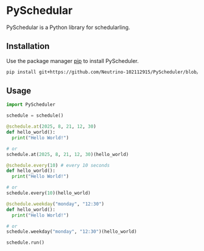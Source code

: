 # PySchedular

PySchedular is a Python library for schedularling.

## Installation

Use the package manager [pip](https://pip.pypa.io/en/stable/) to install PyScheduler.

```bash
pip install git+https://github.com/Neutrino-102112915/PyScheduler/blob/main/Scheduler/__init__.py
```

## Usage

```python
import PyScheduler

schedule = schedule()

@schedule.at(2025, 8, 21, 12, 30)
def hello_world():
  print("Hello World!")

# or
schedule.at(2025, 8, 21, 12, 30)(hello_world)

@schedule.every(10) # every 10 seconds
def hello_world():
  print("Hello World!")

# or
schedule.every(10)(hello_world)

@schedule.weekday("monday", "12:30")
def hello_world():
  print("Hello World!")

# or
schedule.weekday("monday", "12:30")(hello_world)

schedule.run()
```
